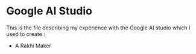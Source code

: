 # Google AI Studio
This is the file describing my experience with the Google AI studio which I used to create : 
- A Rakhi Maker